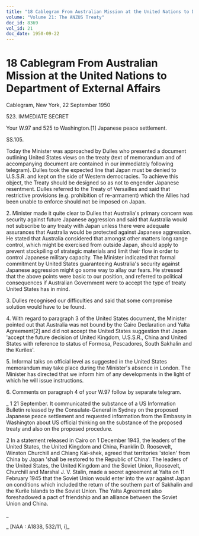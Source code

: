 ```yaml
---
title: "18 Cablegram From Australian Mission at the United Nations to Department of External Affairs"
volume: "Volume 21: The ANZUS Treaty"
doc_id: 8369
vol_id: 21
doc_date: 1950-09-22
---
```


# 18 Cablegram From Australian Mission at the United Nations to Department of External Affairs

Cablegram, New York, 22 September 1950

523\. IMMEDIATE SECRET

Your W.97 and 525 to Washington.[1] Japanese peace settlement.

SS.105.

Today the Minister was approached by Dulles who presented a document outlining United States views on the treaty (text of memorandum and of accompanying document are contained in our immediately following telegram). Dulles took the expected line that Japan must be denied to U.S.S.R. and kept on the side of Western democracies. To achieve this object, the Treaty should be designed so as not to engender Japanese resentment. Dulles referred to the Treaty of Versailles and said that restrictive provisions (e.g. prohibition of re-armament) which the Allies had been unable to enforce should not be imposed on Japan.

2\. Minister made it quite clear to Dulles that Australia's primary concern was security against future Japanese aggression and said that Australia would not subscribe to any treaty with Japan unless there were adequate assurances that Australia would be protected against Japanese aggression. He stated that Australia considered that amongst other matters long range control, which might be exercised from outside Japan, should apply to prevent stockpiling of strategic materials and limit their flow in order to control Japanese military capacity. The Minister indicated that formal commitment by United States guaranteeing Australia's security against Japanese aggression might go some way to allay our fears. He stressed that the above points were basic to our position, and referred to political consequences if Australian Government were to accept the type of treaty United States has in mind.

3\. Dulles recognised our difficulties and said that some compromise solution would have to be found.

4\. With regard to paragraph 3 of the United States document, the Minister pointed out that Australia was not bound by the Cairo Declaration and Yalta Agreement[2] and did not accept the United States suggestion that Japan 'accept the future decision of United Kingdom, U.S.S.R., China and United States with reference to status of Formosa, Pescadores, South Sakhalin and the Kuriles'.

5\. Informal talks on official level as suggested in the United States memorandum may take place during the Minister's absence in London. The Minister has directed that we inform him of any developments in the light of which he will issue instructions.

6\. Comments on paragraph 4 of your W.97 follow by separate telegram.

_ 1 21 September. It communicated the substance of a US Information Bulletin released by the Consulate-General in Sydney on the proposed Japanese peace settlement and requested information from the Embassy in Washington about US official thinking on the substance of the proposed treaty and also on the proposed procedure.

2 In a statement released in Cairo on 1 December 1943, the leaders of the United States, the United Kingdom and China, Franklin D. Roosevelt, Winston Churchill and Chiang Kai-shek, agreed that territories 'stolen' from China by Japan 'shall be restored to the Republic of China'. The leaders of the United States, the United Kingdom and the Soviet Union, Roosevelt, Churchill and Marshal J. V. Stalin, made a secret agreement at Yalta on 11 February 1945 that the Soviet Union would enter into the war against Japan on conditions which included the return of the southern part of Sakhalin and the Kurile Islands to the Soviet Union. The Yalta Agreement also foreshadowed a pact of friendship and an alliance between the Soviet Union and China.

_

_ [NAA : A1838, 532/11, i]_
